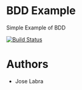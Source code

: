 # BDD Example

Simple Example of BDD

[![Build Status](https://travis-ci.org/Arquisoft/bddExample.svg?branch=master)](https://travis-ci.org/Arquisoft/bddExample)


# Authors

* Jose Labra




